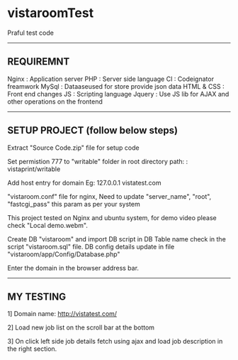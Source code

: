# vistaroomTest
Praful test code

---------------------------------------------------------------------------------
REQUIREMNT
------------

Nginx         : Application server 
PHP           : Server side language 
CI            : Codeignator freamwork
MySql         : Dataaseused for store provide json data
HTML & CSS    : Front end changes
JS            : Scripting language 
Jquery        : Use JS lib for AJAX and other operations on the frontend 

---------------------------------------------------------------------------------
SETUP PROJECT  (follow below steps)
--------------
Extract "Source Code.zip" file for setup code

Set permistion 777 to "writable" folder in root directory 
path: : vistaprint/writable

Add host entry for domain   Eg:  127.0.0.1   vistatest.com

"vistaroom.conf" file for nginx, Need to update "server_name", "root", "fastcgi_pass"  this param as per your system


This project tested on Nginx and ubuntu system, for demo video please check "Local demo.webm".

Create DB "vistaroom" and import DB script in DB
Table name check in the script "vistaroom.sql" file.
DB config details update in file "vistaroom/app/Config/Database.php"

Enter the domain in the browser address bar.


---------------------------------------------------------------------------------
MY TESTING 
--------------

1] Domain name: http://vistatest.com/

2] Load new job list on the scroll bar at the bottom 

3] On click left side job details fetch using ajax and load job description in the right section.

